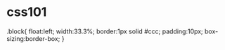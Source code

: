 # css101

.block{
	float:left;
	width:33.3%;
	border:1px solid #ccc;
	padding:10px;
	box-sizing:border-box;
}
